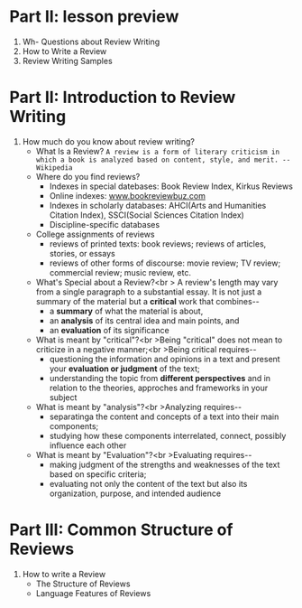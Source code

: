 # Part II: lesson preview
1. Wh- Questions about Review Writing
1. How to Write a Review
1. Review Writing Samples

# Part II: Introduction to Review Writing
1. How much do you know about review writing?
    * What Is a Review?
    `A review is a form of literary criticism in which a book is analyzed based on content, style, and merit. --Wikipedia`
    * Where do you find reviews?
        - Indexes in special datebases: Book Review Index, Kirkus Reviews
        - Online indexes: www.bookreviewbuz.com
        - Indexes in scholarly databases: AHCI(Arts and Humanities  Citation Index), SSCI(Social Sciences Citation Index)
        - Discipline-specific databases
    * College assignments of reviews
        - reviews of printed texts: book reviews; reviews of articles, stories, or essays
        - reviews of other forms of discourse: movie review; TV review; commercial review; music review, etc.
    * What's Special about a Review?<br \> A review's length may vary from a single paragraph to a substantial essay. It is not just a summary of the material but a **critical** work that combines--
        - a **summary** of what the material is about,
        - an **analysis** of its central idea and main points, and 
        - an **evaluation** of its significance
    * What is meant by "critical"?<br \>Being "critical" does not mean to criticize in a negative manner;<br \>Being critical requires--
        - questioning the information and opinions in a text and present your **evaluation or judgment** of the text;
        - understanding the topic from **different perspectives** and in relation to the theories, approches and frameworks in your subject 
    * What is meant by "analysis"?<br \>Analyzing requires--
        - separatinga the content and concepts of a text into their main components;
        - studying how these components interrelated, connect, possibly influence each other
    * What is meant by "Evaluation"?<br \>Evaluating requires--
        - making judgment of the strengths and weaknesses of the text based on specific criteria;
        - evaluating not only the content of the text but also its organization, purpose, and intended audience

# Part III: Common Structure of Reviews
1. How to write a Review
    * The Structure of Reviews
    * Language Features of Reviews
